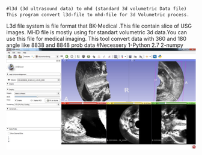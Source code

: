 	#l3d (3d ultrasound data) to mhd (standard 3d volumetric Data file)
	This program convert l3d-file to mhd-file for 3d Volumetric process.
L3d file system is file format that BK-Medical .This file contain slice of USG images.
MHD file is mostly using for standart volumetric 3d data.You can use this file for 
medical imaging.
This tool convert data with 360 and 180 angle like
8838 and 8848 prob data
	#Necessery 
	1-Python 2.7
	2-numpy
![alt text](https://github.com/mdAhmetKemal/L3dfiletoMhd/blob/master/slicer3d.jpg)
